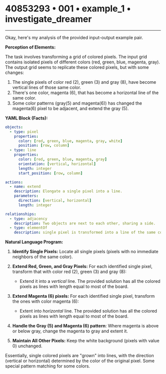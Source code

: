 # 40853293 • 001 • example_1 • investigate_dreamer

---
Okay, here's my analysis of the provided input-output example pair.

**Perception of Elements:**

The task involves transforming a grid of colored pixels. The input grid contains isolated pixels of different colors (red, green, blue, magenta, gray). The output grid seems to replicate these colored pixels, but with some changes:

1.  The single pixels of color red (2), green (3) and gray (8), have become vertical lines of those same color.
2.  There's one color, magenta (6), that has become a horizontal line of the same color.
3.  Some color patterns (gray(5) and magenta(6)) has changed the magenta(6) pixel to be adjacent, and extend the gray (5).

**YAML Block (Facts):**



```yaml
objects:
  - type: pixel
    properties:
      color: [red, green, blue, magenta, gray, white]
      position: [row, column]
  - type: line
    properties:
      color: [red, green, blue, magenta, gray]
      orientation: [vertical, horizontal]
      length: integer
      start_position: [row, column]

actions:
  - name: extend
    description: Elongate a single pixel into a line.
    parameters:
      direction: [vertical, horizontal]
      length: integer

relationships:
  - type: adjacency
    description: Two objects are next to each other, sharing a side.
  - type: elementOf
    description: single pixel is transformed into a line of the same color
```



**Natural Language Program:**

1.  **Identify Single Pixels:** Locate all single pixels (pixels with no immediate neighbors of the same color).

2.  **Extend Red, Green, and Gray Pixels:** For each identified single pixel, transform that with color red (2), green (3) and gray (8):
    *   Extend it into a *vertical* line. The provided solution has all the colored pixels as lines with length equal to most of the board.

3.  **Extend Magenta (6) pixels:** For each identified single pixel, transform the ones with color magenta (6):
      * Extent into *horizontal* line. The provided solution has all the colored pixels as lines with length equal to most of the board.

4. **Handle the Gray (5) and Magenta (6) pattern**: Where magenta is above or below gray, change the magenta to gray and extent it.

5.  **Maintain All Other Pixels:** Keep the white background (pixels with value 0) unchanged.

Essentially, single colored pixels are "grown" into lines, with the direction (vertical or horizontal) determined by the color of the original pixel. Some special pattern matching for some colors.

